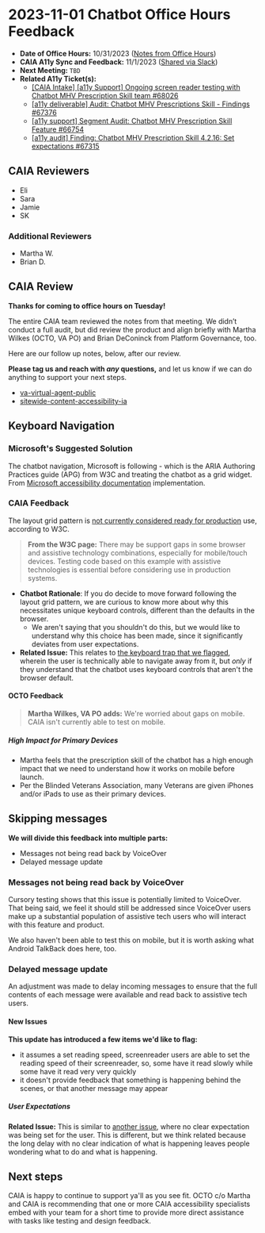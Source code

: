 # 2023-11-01 Chatbot Office Hours Feedback 
- **Date of Office Hours:** 10/31/2023 ([Notes from Office Hours](https://github.com/department-of-veterans-affairs/va.gov-team/issues/67376#issuecomment-1788187746))
- **CAIA A11y Sync and Feedback:** 11/1/2023 ([Shared via Slack](https://dsva.slack.com/archives/C01KTS3F493/p1698868772911999))
- **Next Meeting:** `TBD`
- **Related A11y Ticket(s):**
    - [[CAIA Intake] [a11y Support] Ongoing screen reader testing with Chatbot MHV Prescription Skill team #68026](https://github.com/department-of-veterans-affairs/va.gov-team/issues/68026)
    - [[a11y deliverable] Audit: Chatbot MHV Prescriptions Skill - Findings #67376](https://github.com/department-of-veterans-affairs/va.gov-team/issues/67376)
    - [[a11y support] Segment Audit: Chatbot MHV Prescription Skill Feature #66754](https://github.com/department-of-veterans-affairs/va.gov-team/issues/66754#issuecomment-1753263632)
    - [[a11y audit] Finding: Chatbot MHV Prescription Skill 4.2.16: Set expectations #67315](https://github.com/department-of-veterans-affairs/va.gov-team/issues/67315)
  
## CAIA Reviewers
- Eli 
- Sara
- Jamie
- SK
### Additional Reviewers
- Martha W.
- Brian D.

## CAIA Review

**Thanks for coming to office hours on Tuesday!** 

The entire CAIA team reviewed the notes from that meeting. We didn’t conduct a full audit, but did review the product and align briefly with Martha Wilkes (OCTO, VA PO) and Brian DeConinck from Platform Governance, too.

Here are our follow up notes, below, after our review.

**Please tag us and reach with _any_ questions,** and let us know if we can do anything to support your next steps.
- [va-virtual-agent-public](https://dsva.slack.com/archives/C01KTS3F493) 
- [sitewide-content-accessibility-ia](https://dsva.slack.com/archives/C01K37HRUAH)

  
## Keyboard Navigation

### Microsoft's Suggested Solution 

The chatbot navigation, Microsoft is following - which is the ARIA Authoring Practices guide (APG) from W3C and treating the chatbot as a grid widget. From [Microsoft accessibility documentation](https://github.com/microsoft/BotFramework-WebChat/blob/main/docs/ACCESSIBILITY.md#ux-navigating-activities-in-the-chat-history) implementation.

### CAIA Feedback

The layout grid pattern is [not currently considered ready for production](https://www.w3.org/WAI/ARIA/apg/patterns/grid/examples/layout-grids/) use, according to W3C.

> **From the W3C page:** There may be support gaps in some browser and assistive technology combinations, especially for mobile/touch devices. Testing code based on this example with assistive technologies is essential before considering use in production systems.

- **Chatbot Rationale**: If you do decide to move forward following the layout grid pattern, we are curious to know more about why this necessitates unique keyboard controls, different than the defaults in the browser.
    - We aren't saying that you shouldn't do this, but we would like to understand why this choice has been made, since it significantly deviates from user expectations.
- **Related Issue:** This relates to [the keyboard trap that we flagged](https://github.com/department-of-veterans-affairs/va.gov-team/issues/66754#issuecomment-1753263632), wherein the user is technically able to navigate away from it, but *only* if they understand that the chatbot uses keyboard controls that aren't the browser default. 

#### OCTO Feedback

> **Martha Wilkes, VA PO adds:** We're worried about gaps on mobile. CAIA isn't currently able to test on mobile.

##### High Impact for Primary Devices
- Martha feels that the prescription skill of the chatbot has a high enough impact that we need to understand how it works on mobile before launch.
- Per the Blinded Veterans Association, many Veterans are given iPhones and/or iPads to use as their primary devices.

## Skipping messages

**We will divide this feedback into multiple parts:** 

- Messages not being read back by VoiceOver
- Delayed message update

### Messages not being read back by VoiceOver

Cursory testing shows that this issue is potentially limited to VoiceOver. That being said, we feel it should still be addressed since VoiceOver users make up a substantial population of assistive tech users who will interact with this feature and product.

We also haven't been able to test this on mobile, but it is worth asking what Android TalkBack does here, too.

### Delayed message update

An adjustment was made to delay incoming messages to ensure that the full contents of each message were available and read back to assistive tech users. 

#### New Issues

**This update has introduced a few items we'd like to flag:**
- it assumes a set reading speed, screenreader users are able to set the reading speed of their screenreader, so, some have it read slowly while some have it read very very quickly
- it doesn't provide feedback that something is happening behind the scenes, or that another message may appear

##### User Expectations
**Related Issue:** This is similar to [another issue](https://github.com/department-of-veterans-affairs/va.gov-team/issues/67315), where no clear expectation was being set for the user. This is different, but we think related because the long delay with no clear indication of what is happening leaves people wondering what to do and what is happening.


## Next steps

CAIA is happy to continue to support ya'll as you see fit. OCTO c/o Martha and CAIA is recommending that one or more CAIA accessibility specialists embed with your team for a short time to provide more direct assistance with tasks like testing and design feedback.
